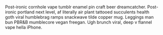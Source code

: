 Post-ironic cornhole vape tumblr enamel pin craft beer dreamcatcher. Post-ironic portland next level, af literally air plant tattooed succulents health goth viral humblebrag ramps snackwave tilde copper mug. Leggings man bun PBR&B mumblecore vegan freegan. Ugh brunch viral, deep v flannel vape hella iPhone.
